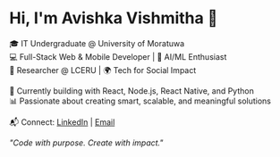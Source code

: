 # Hi, I'm Avishka Vishmitha 👋

🎓 IT Undergraduate @ University of Moratuwa  
💻 Full-Stack Web & Mobile Developer | 🤖 AI/ML Enthusiast  
🔬 Researcher @ LCERU | 🌍 Tech for Social Impact  

🚀 Currently building with React, Node.js, React Native, and Python  
📊 Passionate about creating smart, scalable, and meaningful solutions  

📬 Connect: [LinkedIn]([www.linkedin.com/in/avishka-vishmitha](https://www.linkedin.com/in/avishka-vishmitha/)) | [Email](avishkavishmitha2@gmail.com)

_"Code with purpose. Create with impact."_
